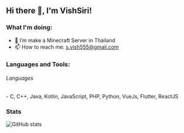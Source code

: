 ## Hi there 👋, I'm VishSiri!
#### 

 ### What I'm doing: 
 
- 👯 I’m make a Minecraft Server in Thailand
- 📫 How to reach me: s.vish555@gmail.com

<h3 align="left">Languages and Tools:</h3>
<h6> Languages </h6>
 - C, C++, Java, Kotlin, JavaScript, PHP, Python, VueJs, Flutter, ReactJS



### Stats

![GitHub stats](https://github-readme-stats.vercel.app/api?username=vishsiri&count_private=true)  
 
 
